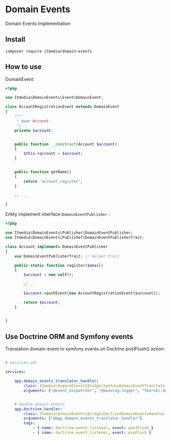 Domain Events
=============

Domain Events Implementation 

Install
-------

`composer require itmedia/domain-events`


How to use
----------


DomainEvent:

```php
<?php

use Itmedia\DomainEvents\Event\DomainEvent;

class AccountRegistrationEvent extends DomainEvent
{
    /**
     * @var Account
     */
    private $account;


    public function __construct(Account $account)
    {
        $this->account = $account;
    }


    public function getName()
    {
        return 'account_register';
    }

    // ...

}

```


Entity implement interface `DomainEventPublisher` :

```php
<?php

use Itmedia\DomainEvents\Publisher\DomainEventPublisher;
use Itmedia\DomainEvents\Publisher\DomainEventPublisherTrait;

class Account implements DomainEventPublisher
{
    use DomainEventPublisherTrait; // Helper trait

    public static function register($email)
    {
        $account = new self();

        //...

        $account->pushEvent(new AccountRegistrationEvent($account));

        return $account;
    }


}

```


Use Doctrine ORM and Symfony events
-----------------------------------

Translation domain-event to symfony events on Doctrine postFlush() action:

```yml

# services.yml

services:

    app.domain_events_translator_handler:
        class: Itmedia\DomainEvents\Bridge\SymfonyDomainEventTranslatorDispatcher
        arguments: ["@event_dispatcher", "@monolog.logger", "%kernel.debug%"]


    # Handle domain-events
    app.doctrine_handler:
        class: Itmedia\DomainEvents\Bridge\DoctrineDomainEventsHandler
        arguments: ["@app.domain_events_translator_handler"]
        tags:
            - { name: doctrine.event_listener, event: postFlush }
            - { name: doctrine.event_listener, event: preFlush }


```


